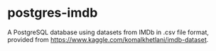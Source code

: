 # postgres-imdb
A PostgreSQL database using datasets from IMDb in .csv file format, provided from https://www.kaggle.com/komalkhetlani/imdb-dataset.
